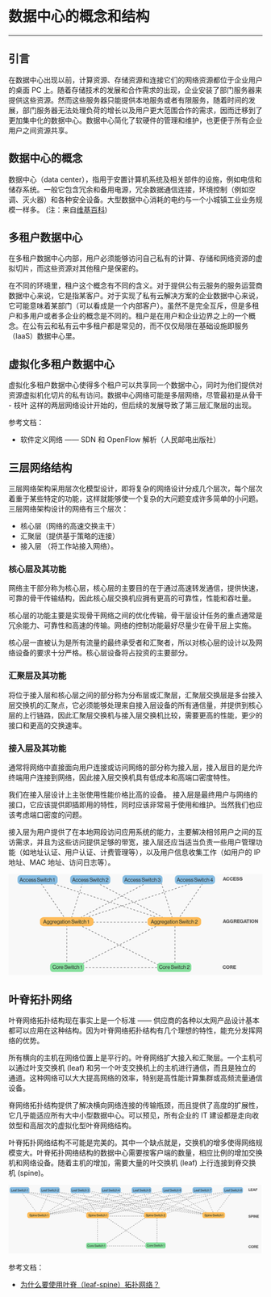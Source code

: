 # 数据中心的概念和结构

----

## 引言

在数据中心出现以前，计算资源、存储资源和连接它们的网络资源都位于企业用户的桌面 PC 上。随着存储技术的发展和合作需求的出现，企业安装了部门服务器来提供这些资源。然而这些服务器只能提供本地服务或者有限服务，随着时间的发展，部门服务器无法处理负荷的增长以及用户更大范围合作的需求，因而迁移到了更加集中化的数据中心。数据中心简化了软硬件的管理和维护，也更便于所有企业用户之间资源共享。

## 数据中心的概念

数据中心（data center），指用于安置计算机系统及相关部件的设施，例如电信和储存系统。一般它包含冗余和备用电源，冗余数据通信连接，环境控制（例如空调、灭火器）和各种安全设备。大型数据中心消耗的电约与一个小城镇工业业务规模一样多。
(注：来自[维基百科](https://zh.wikipedia.org/wiki/数据中心))


## 多租户数据中心

在多租户数据中心内部，用户必须能够访问自己私有的计算、存储和网络资源的虚拟切片，而这些资源对其他租户是保密的。

在不同的环境里，租户这个概念有不同的含义。对于提供公有云服务的服务运营商数据中心来说，它是指某客户。对于实现了私有云解决方案的企业数据中心来说，它可能意味着某部门（可以看成是一个内部客户）。虽然不是完全互斥，但是多租户和多用户或者多企业的概念是不同的。租户是在用户和企业边界之上的一个概念。在公有云和私有云中多租户都是常见的，而不仅仅局限在基础设施即服务（IaaS）数据中心里。


## 虚拟化多租户数据中心

虚拟化多租户数据中心使得多个租户可以共享同一个数据中心，同时为他们提供对资源虚拟机化切片的私有访问。数据中心网络可能是多层网络，尽管最初是从骨干 - 枝叶 这样的两层网络设计开始的，但后续的发展导致了第三层汇聚层的出现。


参考文档：

 * 软件定义网络 —— SDN 和 OpenFlow 解析（人民邮电出版社）

## 三层网络结构

三层网络架构采用层次化模型设计，即将复杂的网络设计分成几个层次，每个层次着重于某些特定的功能，这样就能够使一个复杂的大问题变成许多简单的小问题。三层网络架构设计的网络有三个层次：

 * 核心层（网络的高速交换主干）
 * 汇聚层（提供基于策略的连接）
 * 接入层 （将工作站接入网络）。

### 核心层及其功能
 
网络主干部分称为核心层，核心层的主要目的在于通过高速转发通信，提供快速，可靠的骨干传输结构，因此核心层交换机应拥有更高的可靠性，性能和吞吐量。
 
核心层的功能主要是实现骨干网络之间的优化传输，骨干层设计任务的重点通常是冗余能力、可靠性和高速的传输。网络的控制功能最好尽量少在骨干层上实施。

核心层一直被认为是所有流量的最终承受者和汇聚者，所以对核心层的设计以及网络设备的要求十分严格。核心层设备将占投资的主要部分。

### 汇聚层及其功能
 
将位于接入层和核心层之间的部分称为分布层或汇聚层，汇聚层交换层是多台接入层交换机的汇聚点，它必须能够处理来自接入层设备的所有通信量，并提供到核心层的上行链路，因此汇聚层交换机与接入层交换机比较，需要更高的性能，更少的接口和更高的交换速率。


### 接入层及其功能

通常将网络中直接面向用户连接或访问网络的部分称为接入层，接入层目的是允许终端用户连接到网络，因此接入层交换机具有低成本和高端口密度特性。
 
我们在接入层设计上主张使用性能价格比高的设备。
接入层是最终用户与网络的接口，它应该提供即插即用的特性，同时应该非常易于使用和维护。当然我们也应该考虑端口密度的问题。
 
接入层为用户提供了在本地网段访问应用系统的能力，主要解决相邻用户之间的互访需求，并且为这些访问提供足够的带宽，接入层还应当适当负责一些用户管理功能（如地址认证、用户认证、计费管理等），以及用户信息收集工作（如用户的 IP 地址、MAC 地址、访问日志等）。


 ![three][1]


## 叶脊拓扑网络

叶脊网络拓扑结构现在事实上是一个标准 —— 供应商的各种以太网产品设计基本都可以应用在这种结构。因为叶脊网络拓扑结构有几个理想的特性，能充分发挥网络的优势。

所有横向的主机在网络位置上是平行的。叶脊网络扩大接入和汇聚层。一个主机可以通过叶支交换机 (leaf) 和另一个叶支交换机上的主机进行通信，而且是独立的通道。这种网络可以大大提高网络的效率，特别是高性能计算集群或高频流量通信设备。

脊网络拓扑结构提供了解决横向网络连接的传输瓶颈，而且提供了高度的扩展性，它几乎能适应所有大中小型数据中心。可以预见，所有企业的 IT 建设都是走向收敛型和高层次的虚拟化型叶脊网络结构。

叶脊拓扑网络结构不可能是完美的。其中一个缺点就是，交换机的增多使得网络规模变大。叶脊拓扑网络结构的数据中心需要按客户端的数量，相应比例的增加交换机和网络设备。随着主机的增加，需要大量的叶交换机 (leaf) 上行连接到脊交换机 (spine)。


 ![spine_leaf][2]


参考文档：

 * [为什么要使用叶脊（leaf-spine）拓扑网络？](http://database.ctocio.com.cn/422/13176422.shtml)


[1]: ../../images/sdn/three.png
[2]: ../../images/sdn/spine_leaf.png
